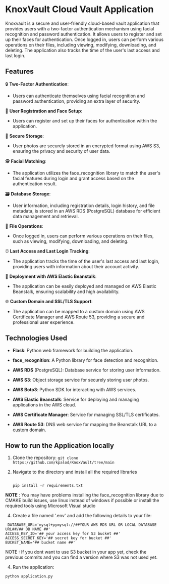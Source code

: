 # KnoxVault Cloud Vault Application
Knoxvault is a secure and user-friendly cloud-based vault application that provides users with a two-factor authentication mechanism using facial recognition and password authentication. It allows users to register and set up their faces for authentication. Once logged in, users can perform various operations on their files, including viewing, modifying, downloading, and deleting. The application also tracks the time of the user's last access and last login.

## Features

:lock: **Two-Factor Authentication**: 
 - Users can authenticate themselves using facial recognition and password authentication, providing an extra layer of security.

:bust_in_silhouette: **User Registration and Face Setup**:
- Users can register and set up their faces for authentication within the application.

:closed_lock_with_key: **Secure Storage**:
- User photos are securely stored in an encrypted format using AWS S3, ensuring the privacy and security of user data.

🕵️ **Facial Matching**:
- The application utilizes the face_recognition library to match the user's facial features during login and grant access based on the authentication result.

:card_file_box: **Database Storage**:
- User information, including registration details, login history, and file metadata, is stored in an AWS RDS (PostgreSQL) database for efficient data management and retrieval.

:file_folder: **File Operations**:
- Once logged in, users can perform various operations on their files, such as viewing, modifying, downloading, and deleting.

:alarm_clock: **Last Access and Last Login Tracking**:
- The application tracks the time of the user's last access and last login, providing users with information about their account activity.

:rocket: **Deployment with AWS Elastic Beanstalk**:
- The application can be easily deployed and managed on AWS Elastic Beanstalk, ensuring scalability and high availability.

:globe_with_meridians: **Custom Domain and SSL/TLS Support**:
- The application can be mapped to a custom domain using AWS Certificate Manager and AWS Route 53, providing a secure and professional user experience.

## Technologies Used  

- **Flask**: Python web framework for building the application.

- **face_recognition**: A Python library for face detection and recognition.

- **AWS RDS** (PostgreSQL): Database service for storing user information.

- **AWS S3**: Object storage service for securely storing user photos.
 
- **AWS Boto3**: Python SDK for interacting with AWS services.

- **AWS Elastic Beanstalk**: Service for deploying and managing applications in the AWS cloud.

- **AWS Certificate Manager**: Service for managing SSL/TLS certificates.

- **AWS Route 53**: DNS web service for mapping the Beanstalk URL to a custom domain.


## How to run the Application locally 

1. Clone the repository:
   ```git clone https://github.com/kpalod/KnoxVault/tree/main```
2. Navigate to the directory and install all the required libraries

   ``` cd KnoxVault

   pip install -r requirements.txt
   ```

**NOTE** : You may have problems installing the face_recognition library due to CMAKE build issues, use linux instead of windows if possible or install the required tools using Microsoft Visual studio

4. Create a file named '.env' and add the following details to your file:
```
 DATABASE_URL='mysql+pymysql://##YOUR AWS RDS URL OR LOCAL DATABASE URL##/## DB NAME ##'
ACCESS_KEY_ID='## your access key for S3 bucket ##'
ACCESS_SECRET_KEY='## secret key for bucket ##'
BUCKET_NAME='## bucket name ##'

```


NOTE : If you dont want to use S3 bucket in your app yet, check the previous commits and you can find a version where S3 was not used yet. 

4. Run the application:

``` python application.py ```


